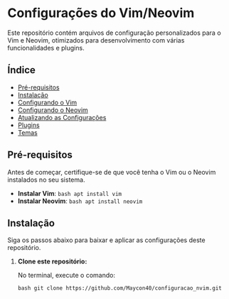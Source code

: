 # Configurações do Vim/Neovim

Este repositório contém arquivos de configuração personalizados para o Vim e Neovim, otimizados para desenvolvimento com várias funcionalidades e plugins.

## Índice

- [Pré-requisitos](#pré-requisitos)
- [Instalação](#instalação)
- [Configurando o Vim](#configurando-o-vim)
- [Configurando o Neovim](#configurando-o-neovim)
- [Atualizando as Configurações](#atualizando-as-configurações)
- [Plugins](#plugins)
- [Temas](#temas)

## Pré-requisitos

Antes de começar, certifique-se de que você tenha o Vim ou o Neovim instalados no seu sistema.

- **Instalar Vim**: ```bash apt install vim ```
- **Instalar Neovim**: ```bash apt install neovim ```

## Instalação

Siga os passos abaixo para baixar e aplicar as configurações deste repositório.

1. **Clone este repositório:**

   No terminal, execute o comando:

   ```bash git clone https://github.com/Maycon40/configuracao_nvim.git ```
